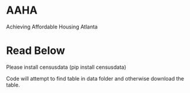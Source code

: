 # AAHA
Achieving Affordable Housing Atlanta 
# Read Below
Please install censusdata (pip install censusdata)

Code will attempt to find table in data folder and otherwise download the table.